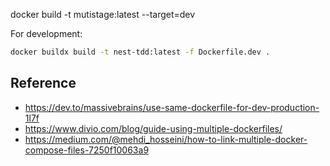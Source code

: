 docker build -t mutistage:latest --target=dev

For development:
```sh
docker buildx build -t nest-tdd:latest -f Dockerfile.dev .
```

## Reference
- https://dev.to/massivebrains/use-same-dockerfile-for-dev-production-1l7f
- https://www.divio.com/blog/guide-using-multiple-dockerfiles/
- https://medium.com/@mehdi_hosseini/how-to-link-multiple-docker-compose-files-7250f10063a9